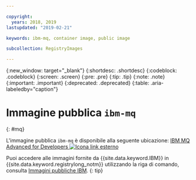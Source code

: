 ```yaml
---

copyright:
  years: 2018, 2019
lastupdated: "2019-02-21"

keywords: ibm-mq, container image, public image

subcollection: RegistryImages

---
```


{:new_window: target="_blank"}
{:shortdesc: .shortdesc}
{:codeblock: .codeblock}
{:screen: .screen}
{:pre: .pre}
{:tip: .tip}
{:note: .note}
{:important: .important}
{:deprecated: .deprecated}
{:table: .aria-labeledby="caption"}

# Immagine pubblica `ibm-mq`
{: #mq}

L'immagine pubblica `ibm-mq` è disponibile alla seguente ubicazione: [IBM MQ Advanced for Developers ![Icona link esterno](../../../icons/launch-glyph.svg "Icona link esterno")](https://hub.docker.com/r/ibmcom/mq/)

Puoi accedere alle immagini fornite da {{site.data.keyword.IBM}} in {{site.data.keyword.registrylong_notm}} utilizzando la riga di comando, consulta [Immagini pubbliche IBM](/docs/services/Registry?topic=registry-public_images#public_images).
{: tip}

